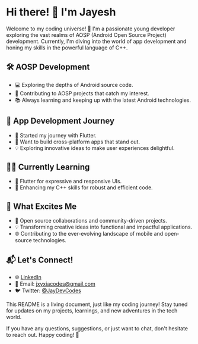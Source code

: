 # Hi there! 👋 I'm Jayesh

Welcome to my coding universe! 🚀 I'm a passionate young developer exploring the vast realms of AOSP (Android Open Source Project) development. Currently, I'm diving into the world of app development and honing my skills in the powerful language of C++.

## 🛠️ AOSP Development
- 💻 Exploring the depths of Android source code.
- 🚀 Contributing to AOSP projects that catch my interest.
- 📚 Always learning and keeping up with the latest Android technologies.

## 📱 App Development Journey
- 🎨 Started my journey with Flutter.
- 🚀 Want to build cross-platform apps that stand out.
- 💡 Exploring innovative ideas to make user experiences delightful.

## 🧑‍💻 Currently Learning
- 🚀 Flutter for expressive and responsive UIs.
- 🤖 Enhancing my C++ skills for robust and efficient code.

## 🌟 What Excites Me
- 🚀 Open source collaborations and community-driven projects.
- 💡 Transforming creative ideas into functional and impactful applications.
- 🌐 Contributing to the ever-evolving landscape of mobile and open-source technologies.

## 📬 Let's Connect!
- 🌐 [LinkedIn](https://www.linkedin.com/in/jxyxia/)
- 📧 Email: jxyxiacodes@gmail.com
- 🐦 Twitter: [@JayDevCodes](https://twitter.com/JayDevCodes)


This README is a living document, just like my coding journey! Stay tuned for updates on my projects, learnings, and new adventures in the tech world.

If you have any questions, suggestions, or just want to chat, don't hesitate to reach out. Happy coding! 🚀
